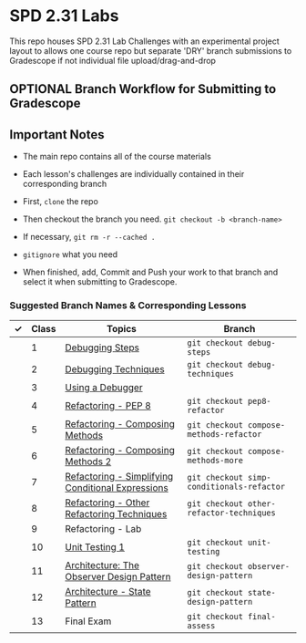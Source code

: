 # SPD 2.31 Labs
This repo houses SPD 2.31 Lab Challenges with an experimental project layout to allows one course repo but separate 'DRY' branch submissions to Gradescope if not individual file upload/drag-and-drop

## OPTIONAL Branch Workflow for Submitting to Gradescope

## Important Notes
- The main repo contains all of the course materials
- Each lesson's challenges are individually contained in their corresponding branch

- First, `clone` the repo
- Then checkout the branch you need.  `git checkout -b <branch-name>`
- If necessary, `git rm -r --cached .` 
- `gitignore` what you need
- When finished, add, Commit and Push your work to that branch and select it when submitting to Gradescope.

### Suggested Branch Names & Corresponding Lessons
| &check; | Class | Topics                                                                                                                                                    | Branch                        |
|-| ----- | --------------------------------------------------------------------------------------------------------------------------------------------------------- | ----------------------------- |
| | 1     | [Debugging Steps](https://docs.google.com/presentation/d/1gHNAh4z_IFsW9lQbBWDtULEDxX7YCjgh9U4NJAivt00/edit?usp=sharing)                                   | `git checkout debug-steps`                   |
| | 2     | [Debugging Techniques](https://docs.google.com/presentation/d/1JFOS4z4hhejgyR7_jBDGOFBywJrqik1Bb18c_sugsDc/edit?usp=sharing)                              | `git checkout debug-techniques`              |
| | 3     | [Using a Debugger](https://docs.google.com/presentation/d/1Lf1UfOtA02nUmL53Gf8CJwqEpaVXicpvSOa-mTuh8rg/edit?usp=sharing)                                  |                               |
| | 4     | [Refactoring - PEP 8](https://docs.google.com/presentation/d/1d-uhUf_7v4PfbMFO_1sFcaRC5koy-hpoPCtq3Oku4ns/edit?usp=sharing)                               | `git checkout pep8-refactor`                 |
| | 5     | [Refactoring - Composing Methods](https://docs.google.com/presentation/d/1vurOh1MhSBfVDTvbFwbgTEEPOgiC7M5pIUt-jCyHIj4/edit?usp=sharing)                   | `git checkout compose-methods-refactor`      |
| | 6     | [Refactoring - Composing Methods 2](https://docs.google.com/presentation/d/1a6NUs6GtLyf4FxIGTFwc_0nCiwDkwPMawY0BtIj1ND8/edit?usp=sharing)                 | `git checkout compose-methods-more` |
| | 7     | [Refactoring - Simplifying Conditional Expressions](https://docs.google.com/presentation/d/1cJyY00m2iAOq1oq_hZCt3_3iNhbu2TqZvEcf3aF4jG4/edit?usp=sharing) | `git checkout simp-conditionals-refactor`    |
| | 8     | [Refactoring - Other Refactoring Techniques](https://docs.google.com/presentation/d/1iHNX9A0Zzi_cjBn_dL1A-7kzB3qO6KbaUXQ9B3IaWT0/edit?usp=sharing)        | `git checkout other-refactor-techniques`     |
| | 9     | Refactoring - Lab                                                                                                                                         |                               |
| | 10    | [Unit Testing 1](https://github.com/Make-School-Courses/SPD-2.31-Testing-and-Architecture/tree/master/lab/pytest)                                         | `git checkout unit-testing`                  |
| | 11    | [Architecture: The Observer Design Pattern](https://docs.google.com/document/d/1jyrxxQyrVxBG9S_hXYI69ytUMdxQdApyM6MO2CwvYj4/edit?usp=sharing)             | `git checkout observer-design-pattern`       |
| | 12    | [Architecture - State Pattern](https://docs.google.com/document/d/1wiD0N9OFVyZz0SASkcnY-cYfIdPfv1SBH9q0ke65rxk/edit?usp=sharing)                          | `git checkout state-design-pattern`          |
| | 13    | Final Exam                                                                                                                                                | `git checkout final-assess`                    |
